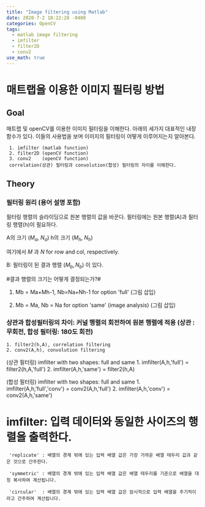 ```yaml
---
title: "Image filtering using Matlab"
date: 2020-7-2 18:22:28 -0400
categories: OpenCV
tags:
  - matlab image filtering
  - imfilter 
  - filter2D 
  - conv2
use_math: true
---
```

# 매트랩을 이용한 이미지 필터링 방법

## Goal
  매트랩 및 openCV를 이용한 이미지 필터링을 이해한다. 아래의 세가지 대표적인 내장 함수가 있다. 이들의 사용법을 보며 이미지의 필터링이 어떻게 이루어지는지 알아본다.
  
     1. imfilter (matlab function)
     2. filter2D (openCV function)
     3. conv2    (openCV function)
     correlation(상관) 필터링과 convolution(합성) 필터링의 차이를 이해한다. 
  


## Theory 

  ### 필터링 원리 (용어 설명 포함) 
  
   필터링 행렬의 슬라이딩으로 원본 행렬의 값을 바꾼다. 필터링에는 원본 행렬(A)과 필터링 행렬(h)이 필요하다. 

   A의 크기 ($M_a$, $N_a$) 
   h의 크기 ($M_h$, $N_h$)
   
   여기에서 $M$ 과 $N$ for row and col, respectively.

   B: 필터링이 된 결과 행렬 $(M_b,N_b)$ 이 있다. 


   #결과 행렬의 크기는 어떻게 결정되는가?# 
   1. Mb = Ma+Mh-1, Nb=Na+Nh-1 for option 'full'
       (그림 삽입) 

   2. Mb = Ma, Nb = Na for option 'same' (image analysis) 
      (그림 삽입) 


  ### 상관과 합성필터링의 차이: 커널 행렬의 회전하여 원본 행렬에 적용 (상관 :무회전, 합성 필터링: 180도 회전)
  
    1. filter2(h,A), correlation filtering  
    2. conv2(A,h), convolution filtering 

   (상관 필터링) imfilter with two shapes: full and same 
    1. imfilter(A,h,'full') = filter2(h,A,'full') 
    2. imfilter(A,h,'same') = filter2(h,A) 

   (합성 필터링) imfilter with two shapes: full and same 
    1. imfilter(A,h,'full','conv') = conv2(A,h,'full') 
    2. imfilter(A,h,'conv') =  conv2(A,h,'same')


  
   # imfilter: 입력 데이터와 동일한 사이즈의 행렬을 출력한다.
     'replicate' : 배열의 경계 밖에 있는 입력 배열 값은 가장 가까운 배열 테두리 값과 같은 것으로 간주한다. 
     
     'symmetric' : 배열의 경계 밖에 있는 입력 배열 값은 배열 테두리를 기준으로 배열을 대칭 복사하여 계산됩니다.
     
     'circular'  : 배열의 경계 밖에 있는 입력 배열 값은 암시적으로 입력 배열을 주기적이라고 간주하여 계산됩니다.
   
    
    
